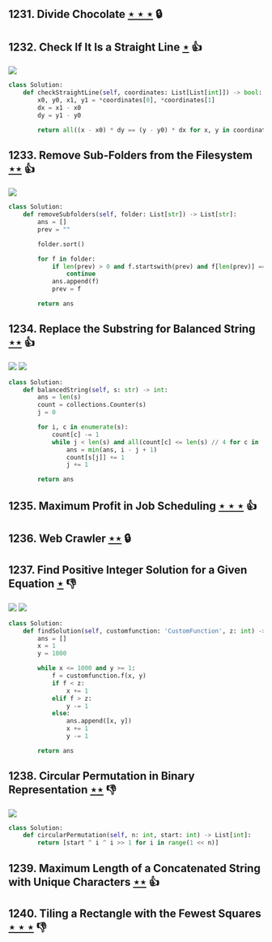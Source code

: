 ## 1231. Divide Chocolate [$\star\star\star$](https://leetcode.com/problems/divide-chocolate) 🔒

## 1232. Check If It Is a Straight Line [$\star$](https://leetcode.com/problems/check-if-it-is-a-straight-line) :thumbsup:

![](https://img.shields.io/badge/-Math-434343.svg?style=flat-square)

```python
class Solution:
    def checkStraightLine(self, coordinates: List[List[int]]) -> bool:
        x0, y0, x1, y1 = *coordinates[0], *coordinates[1]
        dx = x1 - x0
        dy = y1 - y0

        return all((x - x0) * dy == (y - y0) * dx for x, y in coordinates)
```

## 1233. Remove Sub-Folders from the Filesystem [$\star\star$](https://leetcode.com/problems/remove-sub-folders-from-the-filesystem) :thumbsup:

![](https://img.shields.io/badge/-String-60373E.svg?style=flat-square)

```python
class Solution:
    def removeSubfolders(self, folder: List[str]) -> List[str]:
        ans = []
        prev = ""

        folder.sort()

        for f in folder:
            if len(prev) > 0 and f.startswith(prev) and f[len(prev)] == '/':
                continue
            ans.append(f)
            prev = f

        return ans
```

## 1234. Replace the Substring for Balanced String [$\star\star$](https://leetcode.com/problems/replace-the-substring-for-balanced-string) :thumbsup:

![](https://img.shields.io/badge/-String-60373E.svg?style=flat-square) ![](https://img.shields.io/badge/-Two%20Pointers-2EA9DF.svg?style=flat-square)

```python
class Solution:
    def balancedString(self, s: str) -> int:
        ans = len(s)
        count = collections.Counter(s)
        j = 0

        for i, c in enumerate(s):
            count[c] -= 1
            while j < len(s) and all(count[c] <= len(s) // 4 for c in 'QWER'):
                ans = min(ans, i - j + 1)
                count[s[j]] += 1
                j += 1

        return ans
```

## 1235. Maximum Profit in Job Scheduling [$\star\star\star$](https://leetcode.com/problems/maximum-profit-in-job-scheduling) :thumbsup:

## 1236. Web Crawler [$\star\star$](https://leetcode.com/problems/web-crawler) 🔒

## 1237. Find Positive Integer Solution for a Given Equation [$\star$](https://leetcode.com/problems/find-positive-integer-solution-for-a-given-equation) :thumbsdown:

![](https://img.shields.io/badge/-Binary%20Search-1B813E.svg?style=flat-square) ![](https://img.shields.io/badge/-Math-434343.svg?style=flat-square)

```python
class Solution:
    def findSolution(self, customfunction: 'CustomFunction', z: int) -> List[List[int]]:
        ans = []
        x = 1
        y = 1000

        while x <= 1000 and y >= 1:
            f = customfunction.f(x, y)
            if f < z:
                x += 1
            elif f > z:
                y -= 1
            else:
                ans.append([x, y])
                x += 1
                y -= 1

        return ans
```

## 1238. Circular Permutation in Binary Representation [$\star\star$](https://leetcode.com/problems/circular-permutation-in-binary-representation) :thumbsdown:

![](https://img.shields.io/badge/-Math-434343.svg?style=flat-square)

```python
class Solution:
    def circularPermutation(self, n: int, start: int) -> List[int]:
        return [start ^ i ^ i >> 1 for i in range(1 << n)]
```

## 1239. Maximum Length of a Concatenated String with Unique Characters [$\star\star$](https://leetcode.com/problems/maximum-length-of-a-concatenated-string-with-unique-characters) :thumbsup:

## 1240. Tiling a Rectangle with the Fewest Squares [$\star\star\star$](https://leetcode.com/problems/tiling-a-rectangle-with-the-fewest-squares) :thumbsdown:
